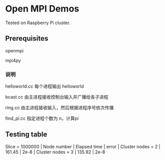 # Open MPI Demos
Tested on Raspberry Pi cluster.

## Prerequisites
openmpi

mpi4py

### 说明
helloworld.cc   每个进程输出 helloworld

bcast.cc        由主进程接收控制台输入并广播给各子进程

ring.cc         由主进程接收输入，然后根据进程序号依次传播

find_pi.cc      指定进程个数为 n，计算pi

## Testing table

Slice = 1000000
| Node number | Elapsed time | error
| Cluster nodes = 2 | 161.45 | 2e-8
| Cluster nodes = 3 | 135.92 | 2e-8